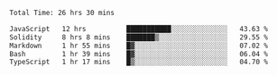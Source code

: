 <!--START_SECTION:waka-->

```txt
Total Time: 26 hrs 30 mins

JavaScript   12 hrs          ███████████░░░░░░░░░░░░░░   43.63 %
Solidity     8 hrs 8 mins    ███████▒░░░░░░░░░░░░░░░░░   29.55 %
Markdown     1 hr 55 mins    █▓░░░░░░░░░░░░░░░░░░░░░░░   07.02 %
Bash         1 hr 39 mins    █▓░░░░░░░░░░░░░░░░░░░░░░░   06.04 %
TypeScript   1 hr 17 mins    █▒░░░░░░░░░░░░░░░░░░░░░░░   04.70 %
```

<!--END_SECTION:waka-->
